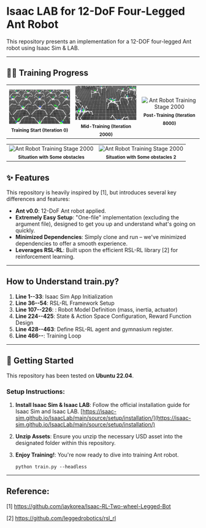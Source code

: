 # Isaac LAB for 12-DoF Four-Legged Ant Robot

This repository presents an implementation for a 12-DOF four-legged Ant robot using Isaac Sim & LAB.

---
## 🏃‍♂️ Training Progress

<table>
  <tr>
    <td align="center">
      <img src="assets/rl-video-step-0.gif" width="250" alt="Ant Robot Training Stage 0">
      <br><sub><b>Training Start (Iteration 0)</b></sub>
    </td>
    <td align="center">
      <img src="assets/rl-video-step-2000.gif" width="250" alt="Ant Robot Training Stage 2000">
      <br><sub><b>Mid-Training (Iteration 2000)</b></sub>
    </td>
        <td align="center">
      <img src="assets/rl-video-step-8000.gif" width="250" alt="Ant Robot Training Stage 2000">
      <br><sub><b>Post-Training (Iteration 8000)</b></sub>
    </td>
  </tr>
</table>


<table>
  <tr>
    <td align="center">
      <img src="assets/obstacle.gif" width="250" alt="Ant Robot Training Stage 2000">
      <br><sub><b>Situation with Some obstacles</b></sub>
    </td>
        <td align="center">
      <img src="assets/highobstacle.gif" width="250" alt="Ant Robot Training Stage 2000">
      <br><sub><b>Situation with Some obstacles 2</b></sub>
    </td>
  </tr>
</table>

## ✨ Features

This repository is heavily inspired by [1], but introduces several key differences and features:

* **Ant v0.0**: 12-DoF Ant robot applied.
* **Extremely Easy Setup**: "One-file" implementation (excluding the argument file), designed to get you up and understand what's going on quickly.
* **Minimized Dependencies**: Simply clone and run – we've minimized dependencies to offer a smooth experience.
* **Leverages RSL-RL**: Built upon the efficient RSL-RL library [2] for reinforcement learning.
  
---
## How to Understand train.py?

1. **Line 1--33**: Isaac Sim App Initialization
2. **Line 36--54**: RSL-RL Framework Setup
3. **Line 107--226**: : Robot Model Definition (mass, inertia, actuator) 
4. **Line 224--425**:  State & Action Space Configuration, Reward Function Design
5. **Line 428--463**: Define RSL-RL agent and gymnasium register.
6. **Line 466--**: Training Loop

---

## 🚀 Getting Started

This repository has been tested on **Ubuntu 22.04**.

### Setup Instructions:

1.  **Install Isaac Sim & Isaac LAB**:
    Follow the official installation guide for Isaac Sim and Isaac LAB. 
    [https://isaac-sim.github.io/IsaacLab/main/source/setup/installation/](https://isaac-sim.github.io/IsaacLab/main/source/setup/installation/)

2.  **Unzip Assets**:
    Ensure you unzip the necessary USD asset into the designated folder within this repository.

3.  **Enjoy Training!**:
    You're now ready to dive into training Ant robot.
    ```
    python train.py --headless

---
## Reference:

[1] https://github.com/jaykorea/Isaac-RL-Two-wheel-Legged-Bot

[2] https://github.com/leggedrobotics/rsl_rl
